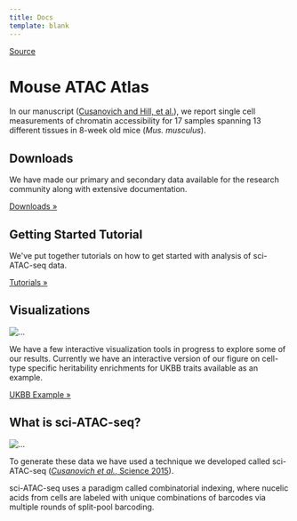```yaml
---
title: Docs
template: blank
---
```


[Source](http://atlas.gs.washington.edu/mouse-atac/ 'Permalink to Mouse ATAC Atlas')

# Mouse ATAC Atlas

In our manuscript ([Cusanovich and Hill, et al.][1]), we report single cell measurements of chromatin accessibility for 17 samples spanning 13 different tissues in 8-week old mice (_Mus. musculus_).

## Downloads

We have made our primary and secondary data available for the research community along with extensive documentation.

[Downloads »][2]

## Getting Started Tutorial

We've put together tutorials on how to get started with analysis of sci-ATAC-seq data.

[Tutorials »][3]

## Visualizations

![...][4]

We have a few interactive visualization tools in progress to explore some of our results. Currently we have an interactive version of our figure on cell-type specific heritability enrichments for UKBB traits available as an example.

[UKBB Example »][5]

## What is sci-ATAC-seq?

![...][6]

To generate these data we have used a technique we developed called sci-ATAC-seq ([_Cusanovich et al._, Science 2015][7]).

sci-ATAC-seq uses a paradigm called combinatorial indexing, where nucelic acids from cells are labeled with unique combinations of barcodes via multiple rounds of split-pool barcoding.

[1]: https://www.cell.com/cell/fulltext/S0092-8674(18)30855-9
[2]: http://atlas.gs.washington.edu/mouse-atac/data/
[3]: http://atlas.gs.washington.edu/mouse-atac/docs/
[4]: /images/ukbb_viz.png
[5]: http://atlas.gs.washington.edu/mouse-atac/ukbb_visualization/
[6]: /images/sciatac.png
[7]: http://science.sciencemag.org/content/348/6237/910.long
